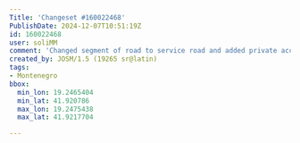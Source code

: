 ```yaml
---
Title: 'Changeset #160022468'
PublishDate: 2024-12-07T10:51:19Z
id: 160022468
user: soliMM
comment: 'Changed segment of road to service road and added private access in Montenegro as per user report in notes: 3893254 3893242'
created_by: JOSM/1.5 (19265 sr@latin)
tags:
- Montenegro
bbox:
  min_lon: 19.2465404
  min_lat: 41.920786
  max_lon: 19.2475438
  max_lat: 41.9217704

---
```

